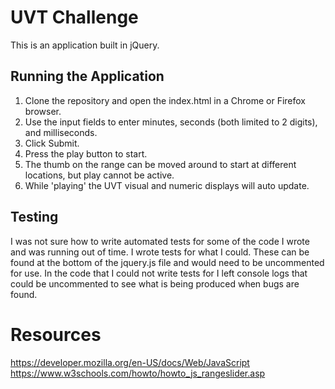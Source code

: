 # UVT Challenge

This is an application built in jQuery.

## Running the Application

1. Clone the repository and open the index.html in a Chrome or Firefox browser.
2. Use the input fields to enter minutes, seconds (both limited to 2 digits), and milliseconds.
3. Click Submit.
4. Press the play button to start.
5. The thumb on the range can be moved around to start at different locations, but play cannot be active.
5. While 'playing' the UVT visual and numeric displays will auto update.


## Testing

I was not sure how to write automated tests for some of the code I wrote and was running out of time. I wrote tests for what I could. These can be found at the bottom of the jquery.js file and would need to be uncommented for use. In the code that I could not write tests for I left console logs that could be uncommented to see what is being produced when bugs are found. 


# Resources

https://developer.mozilla.org/en-US/docs/Web/JavaScript
https://www.w3schools.com/howto/howto_js_rangeslider.asp
